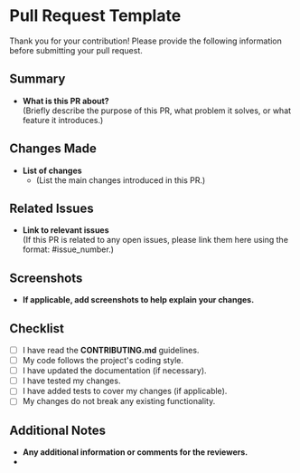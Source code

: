 # Pull Request Template

Thank you for your contribution! Please provide the following information before submitting your pull request.

## Summary

- **What is this PR about?**  
  (Briefly describe the purpose of this PR, what problem it solves, or what feature it introduces.)

## Changes Made

- **List of changes**  
  - (List the main changes introduced in this PR.)

## Related Issues

- **Link to relevant issues**  
  (If this PR is related to any open issues, please link them here using the format: #issue_number.)

## Screenshots

- **If applicable, add screenshots to help explain your changes.**

## Checklist

- [ ] I have read the **CONTRIBUTING.md** guidelines.
- [ ] My code follows the project's coding style.
- [ ] I have updated the documentation (if necessary).
- [ ] I have tested my changes.
- [ ] I have added tests to cover my changes (if applicable).
- [ ] My changes do not break any existing functionality.

## Additional Notes

- **Any additional information or comments for the reviewers.**
- 
